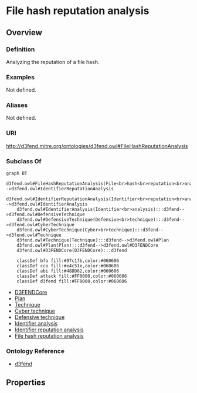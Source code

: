 # File hash reputation analysis

## Overview

### Definition
Analyzing the reputation of a file hash.

### Examples
Not defined.

### Aliases
Not defined.

### URI
http://d3fend.mitre.org/ontologies/d3fend.owl#FileHashReputationAnalysis

### Subclass Of
```mermaid
graph BT
    d3fend.owl#FileHashReputationAnalysis(File<br>hash<br>reputation<br>analysis):::d3fend-->d3fend.owl#IdentifierReputationAnalysis
    d3fend.owl#IdentifierReputationAnalysis(Identifier<br>reputation<br>analysis):::d3fend-->d3fend.owl#IdentifierAnalysis
    d3fend.owl#IdentifierAnalysis(Identifier<br>analysis):::d3fend-->d3fend.owl#DefensiveTechnique
    d3fend.owl#DefensiveTechnique(Defensive<br>technique):::d3fend-->d3fend.owl#CyberTechnique
    d3fend.owl#CyberTechnique(Cyber<br>technique):::d3fend-->d3fend.owl#Technique
    d3fend.owl#Technique(Technique):::d3fend-->d3fend.owl#Plan
    d3fend.owl#Plan(Plan):::d3fend-->d3fend.owl#D3FENDCore
    d3fend.owl#D3FENDCore(D3FENDCore):::d3fend
    
    classDef bfo fill:#97c1fb,color:#060606
    classDef cco fill:#e4c51e,color:#060606
    classDef abi fill:#48DD82,color:#060606
    classDef attack fill:#FF0000,color:#060606
    classDef d3fend fill:#FF0000,color:#060606
```

- [D3FENDCore](/docs/ontology/reference/model/D3FENDCore/D3FENDCore.md)
- [Plan](/docs/ontology/reference/model/D3FENDCore/Plan/Plan.md)
- [Technique](/docs/ontology/reference/model/D3FENDCore/Plan/Technique/Technique.md)
- [Cyber technique](/docs/ontology/reference/model/D3FENDCore/Plan/Technique/Cyber%20technique/Cyber%20technique.md)
- [Defensive technique](/docs/ontology/reference/model/D3FENDCore/Plan/Technique/Cyber%20technique/Defensive%20technique/Defensive%20technique.md)
- [Identifier analysis](/docs/ontology/reference/model/D3FENDCore/Plan/Technique/Cyber%20technique/Defensive%20technique/Identifier%20analysis/Identifier%20analysis.md)
- [Identifier reputation analysis](/docs/ontology/reference/model/D3FENDCore/Plan/Technique/Cyber%20technique/Defensive%20technique/Identifier%20analysis/Identifier%20reputation%20analysis/Identifier%20reputation%20analysis.md)
- [File hash reputation analysis](/docs/ontology/reference/model/D3FENDCore/Plan/Technique/Cyber%20technique/Defensive%20technique/Identifier%20analysis/Identifier%20reputation%20analysis/File%20hash%20reputation%20analysis/File%20hash%20reputation%20analysis.md)


### Ontology Reference
- [d3fend](http://d3fend.mitre.org/ontologies/d3fend.owl#)

## Properties
